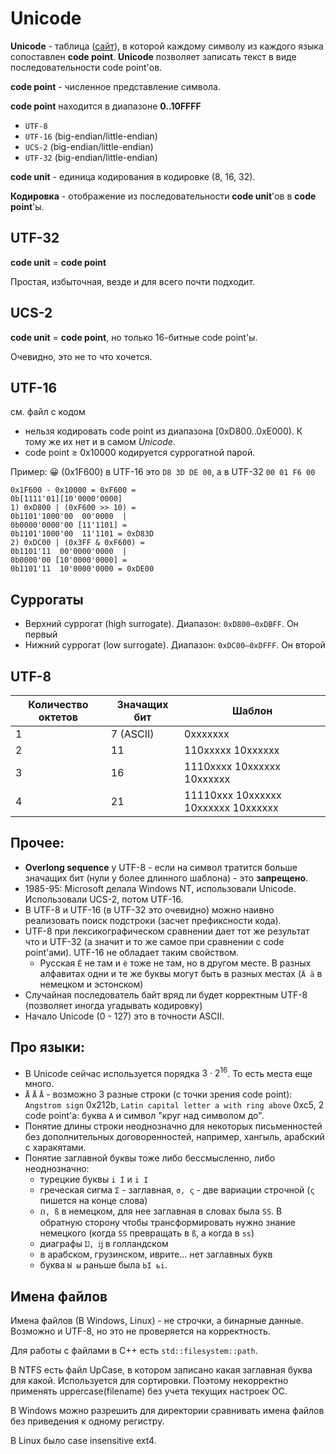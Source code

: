 # Unicode

__Unicode__ - таблица ([сайт](unicode.org)), в которой каждому символу из каждого языка сопоставлен __code point__. __Unicode__ позволяет записать текст в виде последовательности code point'ов.


__code point__ - численное представление символа.

__code point__ находится в диапазоне  __0..10FFFF__

- `UTF-8` 
- `UTF-16` (big-endian/little-endian)
- `UCS-2` (big-endian/little-endian)
- `UTF-32` (big-endian/little-endian)

__code unit__ - единица кодирования в кодировке (8, 16, 32).

__Кодировка__ - отображение из последовательности __code unit__'ов в __code point__'ы.

## UTF-32
__code unit__ = __code point__

Простая, избыточная, везде и для всего почти подходит.

## UCS-2
__code unit__ = __code point__, но только 16-битные code point'ы. 

Очевидно, это не то что хочется.

## UTF-16
см. файл с кодом
* нельзя кодировать code point из диапазона [0xD800..0xE000). К тому же их нет и в самом _Unicode_.
* code point $\ge$ 0x10000 кодируется суррогатной парой.

Пример: 😀 (0x1F600) в UTF-16 это `D8 3D DE 00`, а в UTF-32 `00 01 F6 00`
```
0x1F600 - 0x10000 = 0xF600 = 
0b[1111'01][10'0000'0000]
1) 0xD800 | (0xF600 >> 10) = 
0b1101'1000'00  00'0000  |
0b0000'0000'00 [11'1101] =
0b1101'1000'00  11'1101 = 0xD83D
2) 0xDC00 | (0x3FF & 0xF600) =
0b1101'11  00'0000'0000  |
0b0000'00 [10'0000'0000] =
0b1101'11  10'0000'0000 = 0xDE00
```

## Суррогаты
* Верхний суррогат (high surrogate). Диапазон: `0xD800–0xDBFF`. Он первый
* Нижний суррогат (low surrogate). Диапазон: `0xDC00–0xDFFF`. Он второй

## UTF-8
|Количество октетов | Значащих бит | Шаблон |
|-|-|-|
|1| 7 (ASCII) | 0xxxxxxx |
|2| 11        | 110xxxxx 10xxxxxx |
|3| 16        | 1110xxxx 10xxxxxx 10xxxxxx |
|4| 21        | 11110xxx 10xxxxxx 10xxxxxx 10xxxxxx |

## Прочее:
- __Overlong sequence__ у UTF-8 - если на символ тратится больше значащих бит (нули у более длинного шаблона) - это __запрещено__.
- 1985-95: Microsoft делала Windows NT, использовали Unicode. Использовали UCS-2, потом UTF-16.
- В UTF-8 и UTF-16 (в UTF-32 это очевидно) можно наивно реализовать поиск подстроки (засчет префиксности кода).
- UTF-8 при лексикографическом сравнении дает тот же результат что и UTF-32 (а значит и то же самое при сравнении с code point'ами). UTF-16 не обладает таким свойством.
  - Русская `Ё` не там и `ё` тоже не там, но в другом месте. В разных алфавитах одни и те же буквы могут быть в разных местах (`Ä ä` в немецком и эстонском)
- Случайная последователь байт вряд ли будет корректным UTF-8 (позволяет иногда угадывать кодировку)
- Начало Unicode (0 - 127) это в точности ASCII.

## Про языки:
- В Unicode сейчас используется порядка $3\cdot2^{16}$. То есть места еще много.
- `Å` `Å`  `Å` - возможно 3 разные строки (с точки зрения code point): `Angstrom sign` 0x212b, `Latin capital letter a with ring above` 0xc5, 2 code point'а: буква `A` и символ "круг над символом до".
- Понятие длины строки неоднозначно для некоторых письменностей без дополнительных договоренностей, например, хангыль, арабский с харакятами.
- Понятие заглавной буквы тоже либо бессмысленно, либо неоднозначно:
  - турецкие буквы `i İ` и `i I`
  - греческая сигма `Σ` - заглавная, `σ, ς` - две вариации строчной (`ς` пишется на конце слова)
  - `ẞ, ß` в немецком, для нее заглавная в словах была `SS`. В обратную сторону чтобы трансформировать нужно знание немецкого (когда `SS` превращать в `ß`, а когда в `ss`)
  - диаграфы `Ĳ, ĳ` в голландском
  - в арабском, грузинском, иврите... нет заглавных букв
  - буква `Ы ы` раньше была `ЬI ьi`.

## Имена файлов
Имена файлов (В Windows, Linux) - не строчки, а бинарные данные. Возможно и UTF-8, но это не проверяется на корректность.

Для работы с файлами в C++ есть `std::filesystem::path`.

В NTFS есть файл UpCase, в котором записано какая заглавная буква для какой. Используется для сортировки. Поэтому некорректно применять uppercase(filename) без учета текущих настроек ОС.

В Windows можно разрешить для директории сравнивать имена файлов без приведения к одному регистру.

В Linux было case insensitive ext4.